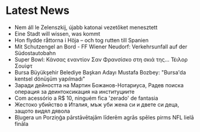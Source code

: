 # Latest News
-  Nem áll le Zelenszkij, újabb katonai vezetőket menesztett
-  Eine Stadt will wissen, was kommt
-  Hon flydde råttorna i Höja – och tog rutten till Spanien
-  Mit Schutzengel an Bord - FF Wiener Neudorf: Verkehrsunfall auf der Südostautobahn
-  Super Bowl: Κάνσας εναντίον Σαν Φρανσίσκο στη σκιά της… Τέιλορ Σουίφτ
-  Bursa Büyükşehir Belediye Başkan Adayı Mustafa Bozbey: "Bursa'da kentsel dönüşüm yapılmadı"
-  Заради дейността на Мартин Божанов-Нотариуса, Радев поиска операция за деинтоксикация на институциите
-  Com acessório a R$ 10, ninguém fica 'zerado' de fantasia
-  Жестоко убийство в Италия, мъж уби жена си и двете си деца, защото видял дявола
-  Bļugera un Porziņģa pārstāvētajām līderēm agrās spēles pirms NFL lielā fināla

